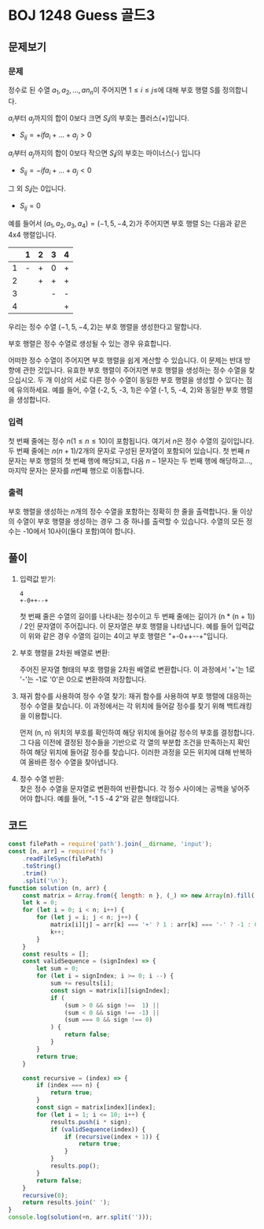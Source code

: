 # BOJ 1248 Guess 골드3

## 문제보기

### 문제

정수로 된 수열 $a_1, a_2, ... , an_n$이 주어지면 $1 \leq i \leq j \leq$에 대해 부호 행렬 S를 정의합니다.

$a_i$부터 $a_j$까지의 합이 0보다 크면 $S_ij$의 부호는 플러스(+)입니다.

- $S_{ij}= + if a_i + ... + a_j > 0$

$a_i$부터 $a_j$까지의 합이 0보다 작으면 $S_ij$의 부호는 마이너스(-) 입니다

- $S_{ij}= - if a_i + ... + a_j < 0$  

그 외 $S_ij$는 0입니다.

- $S_{ij}= 0$

예를 들어서 $(a_1, a_2, a_3, a_4) = (-1, 5, -4, 2)$가 주어지면 부호 행렬 S는 다음과 같은 4x4 행렬입니다.

| |1|2|3|4|
|-|-|-|-|-|
|1|-|+|0|+|
|2| |+|+|+|
|3| | |-|-|
|4| | | |+|

우리는 정수 수열 $(-1, 5, -4, 2)$는 부호 행렬을 생성한다고 말합니다.

부호 행렬은 정수 수열로 생성될 수 있는 경우 유효합니다.

어떠한 정수 수열이 주어지면 부호 행렬을 쉽게 계산할 수 있습니다. 이 문제는 반대 방향에 관한 것입니다. 유효한 부호 행렬이 주어지면 부호 행렬을 생성하는 정수 수열을 찾으십시오. 두 개 이상의 서로 다른 정수 수열이 동일한 부호 행렬을 생성할 수 있다는 점에 유의하세요. 예를 들어, 수열 (-2, 5, -3, 1)은 수열 (-1, 5, -4, 2)와 동일한 부호 행렬을 생성합니다.

### 입력

첫 번째 줄에는 정수 $n (1 \leq n \leq 10 )$이 포함됩니다. 여기서 $n$은 정수 수열의 길이입니다. 두 번째 줄에는 $n(n+1)/2$개의 문자로 구성된 문자열이 포함되어 있습니다. 첫 번째 $n$문자는 부호 행렬의 첫 번째 행에 해당되고, 다음 $n-1$문자는 두 번째 행에 해당하고..., 마지막 문자는 문자를 $n$번째 행으로 이동합니다.

### 출력

부호 행렬을 생성하는 $n$개의 정수 수열을 포함하는 정확히 한 줄을 출력합니다. 둘 이상의 수열이 부호 행렬을 생성하는 경우 그 중 하나를 출력할 수 있습니다. 수열의 모든 정수는 -10에서 10사이(둘다 포함)여야 합니다.

## 풀이

1. 입력값 받기:  

    ```text
    4
    +-0++--+
    ```

    첫 번째 줄은 수열의 길이를 나타내는 정수이고 두 번째 줄에는 길이가 (n * (n + 1)) / 2인 문자열이 주어집니다. 이 문자열은 부호 행렬을 나타냅니다. 예를 들어 입력값이 위와 같은 경우 수열의 길이는 4이고 부호 행렬은 "+-0++--+"입니다.

2. 부호 행렬을 2차원 배열로 변환:  

    주어진 문자열 형태의 부호 행렬을 2차원 배열로 변환합니다. 이 과정에서 '+'는 1로 '-'는 -1로 '0'은 0으로 변환하여 저장합니다.

3. 재귀 함수를 사용하여 정수 수열 찾기:
    재귀 함수를 사용하여 부호 행렬에 대응하는 정수 수열을 찾습니다. 이 과정에서는 각 위치에 들어갈 정수를 찾기 위해 백트래킹을 이용합니다.

    먼저 (n, n) 위치의 부호를 확인하여 해당 위치에 들어갈 정수의 부호를 결정합니다. 그 다음 이전에 결정된 정수들을 기반으로 각 열의 부분합 조건을 만족하는지 확인하여 해당 위치에 들어갈 정수를 찾습니다. 이러한 과정을 모든 위치에 대해 반복하여 올바른 정수 수열을 찾아냅니다.

4. 정수 수열 반환:  
    찾은 정수 수열을 문자열로 변환하여 반환합니다. 각 정수 사이에는 공백을 넣어주어야 합니다. 예를 들어, "-1 5 -4 2"와 같은 형태입니다.

## 코드

```js
const filePath = require('path').join(__dirname, 'input');
const [n, arr] = require('fs')
    .readFileSync(filePath)
    .toString()
    .trim()
    .split('\n');
function solution (n, arr) {
    const matrix = Array.from({ length: n }, (_) => new Array(n).fill(''));
    let k = 0;
    for (let i = 0; i < n; i++) {
        for (let j = i; j < n; j++) {
            matrix[i][j] = arr[k] === '+' ? 1 : arr[k] === '-' ? -1 : 0;
            k++;
        }
    }
    const results = [];
    const validSequence = (signIndex) => {
        let sum = 0;
        for (let i = signIndex; i >= 0; i --) {
            sum += results[i];
            const sign = matrix[i][signIndex];
            if (
                (sum > 0 && sign !==  1) ||
                (sum < 0 && sign !== -1) ||
                (sum === 0 && sign !== 0)
            ) {
                return false;
            }
        }
        return true;
    }

    const recursive = (index) => {
        if (index === n) {
            return true;
        }
        const sign = matrix[index][index];
        for (let i = 1; i <= 10; i++) {
            results.push(i * sign);
            if (validSequence(index)) {
                if (recursive(index + 1)) {
                    return true;
                }
            }
            results.pop();
        }
        return false;
    }
    recursive(0);
    return results.join(' ');
}
console.log(solution(+n, arr.split('')));
```
